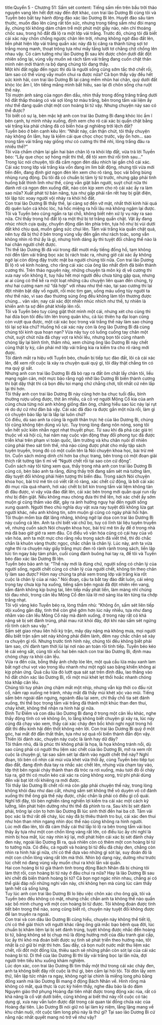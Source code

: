 title:Quyển 5 - Chương 51: Sấm sét
content:
Tiếng sấm rền trên bầu trời thảo nguyên vang lên hết đợt này đến đợt khác, con trai lão Dương Bì cùng tôi và Tuyền béo bắt tay hành động đào xác lão Dương Bì lên. Huyệt đào sâu tám thước, muốn đào lên cũng rất tốn sức, nhưng trong tiếng sấm như đòi mạng ấy, chúng tôi không dám chậm trễ một phút một giây nào, nên chỉ thoáng chốc sau, trong hố đất đã lộ ra một lớp vải trắng. Trước đó, chúng tôi đã biết cái xác này chôn chổng ngược chân lên trời, nhưng không ngờ đào đất lên, liền phát hiện lớp vải trắng quấn xác này đã bị căng ra thành từng sợi tơ trắng mong manh, thoạt trông tựa như mấy tầng lưới tơ chằng chịt chồng lên nhau vậy. Có cảm tưởng như lão Dương Bì sau khi được chôn dưới đất đột nhiên sống lại, vùng vẫy muốn xé rách tấm vải trắng đang cuốn chặt thân mình nên mới thành ra bộ dạng chúng tôi đang thấy.<br>Một khi đất ngập đến ngực thì dù là người sống cũng sớm tắc thở chết rồi, làm sao có thể vùng vẫy muốn chui ra được nữa? Cả bọn thấy vậy đều hết sức kinh hãi, con trai lão Dương Bì lại càng mềm nhũn hai chân, quỳ dưới đất khòc lóc ầm ĩ, lớn tiếng mắng mình bất hiếu, sao lại đi chôn sống cha ruột thế này.<br>Tôi mượn ánh sáng của ngọn đèn dầu, nhìn thấy trong đống trăng trắng dưới hố đất thấp thoáng có vài sợi lông tơ màu trắng, bên trong tấm vải liệm ấy như thể đang quấn chặt một con hoàng bì tử vậy. Nhưng chuyện này sao có thể được?<br>Tôi biết có sự lạ, bèn mặc kệ anh con trai lão Dương Bì đang khóc lóc ầm ĩ bên cạnh, tự mình nhảy xuống, định xem cho rõ cái xác bị quấn chặt bằng vải trắng kia phải chăng đã có biến hóa gì nghiêng trời lệch đất?<br>Tuyền béo ở bên cạnh kêu lên: “Nhất này, cẩn thận chút, tôi thấy chuyện này không ổn lắm, hay là kiếm cái que chọc chọc trước, vậy ổn hơn... sao trong tấm vải trắng này giống như có cương thi thế nhỉ, lông trắng đâu ra nhiều thế?”<br>Tôi vừa chầm chậm lại gần hai bàn chân lộ ra khỏi lớp đất, vừa trả lời Tuyền béo: “Lấy que chọc sợ hỏng mất thi thể, để tôi xem thử rồi tính sau...”<br>Trong lúc nói chuyện, tôi đã cầm ngọn đèn dầu nhích lại gần chỗ cái xác. Cái xác trong lớp vải trắng kia vốn đang im lìm bất động, nhưng tôi vừa mới tiến đến, đang định giơ ngọn đèn lên xem cho rõ ràng, bọc vải bỗng bùng nhùng rung động. Dù tôi đã có chuẩn bị tâm lý từ trước, nhưng gặp phải tình huống bất thình lình như thế, cũng vẫn giật bắn người, suýt chút nữa thì đánh rơi cả ngọn đèn xuống đất, nào còn kịp xem cho rõ cái xác ấy ra làm sao nữa? Xuất phát từ bản năng, tựa như gặp phải rắn rết hay bị giật điện, tôi lập tức xoay người vội nhảy ra khỏi hố đất.<br>Con trai lão Dương Bì thấy thế, lại càng sợ đến vỡ mật, nhất thời kinh hãi quá độ quên luôn cả khóc lóc, há hốc miệng ra hồi lâu mà không ngậm lại được. Tôi và Tuyền béo cũng ngẩn ra tại chỗ, không biết nên xử lý vụ này ra sao nữa. Chỉ thấy trong hố đất lộ ra một thứ bị tơ trắng quấn chặt. Vật ấy đang nhúc nhích cựa quậy, chuyển động dần lên phía trên, tựa hồ như bị vùi dưới đất khó chịu quá, muốn gắng sức chui lên. Tấm vải trắng kia quấn chặt quá, nên tuy đã bị thứ ở bên trong vùng vẫy đến gần như rách toác, song vẫn không nhìn rõ thứ ấy là gì, nhưng hình dáng ấy thì tuyệt đối chẳng thể nào là hai chân người chết được.<br>Thi thể lão Dương Bì đã vùi trong đất mười mấy tiếng đồng hồ, tạm không nói đến tấm vải trắng bọc xác bị rách toác ra, nhưng giờ cái xác ấy không ngờ lại còn động đậy trước mặt ba người chúng tôi nữa. Con trai lão Dương Bì lộ rõ vẻ kinh hoảng, cho rằng cái xác của ông lão nhất định đã biến thành cương thi. Trên thảo nguyên này, những chuyện tà môn kỳ dị về cương thi xưa nay vốn không ít, tuy hầu hết mọi người đều chưa từng gặp qua, nhưng ai ai cũng có thể kể ra một loạt những câu chuyện liên quan đến chúng, tỷ như hai cương nam nữ “dã hợp” với nhau như thế nào, tại sao cương thi lại đột nhiên bật dậy vồ người, rồi móc tim gan, uống máu uống tủy người ta như thế nào, vì sao đao thương súng ống đều không làm tổn thương được chúng... vân vân; nay cái xác đột nhiên nhúc nhích như thế, tự nhiên là khiến anh ta sợ đến phát khiếp lên rồi.<br>Tôi và Tuyền béo tuy cũng giật thót mình một cái, nhưng xét cho cùng thì hai đứa bọn tôi đều lớn lên trong quân khu, cả lúc thiên hạ đại loạn cũng còn vượt qua được, một cái xác bọc trong vải trắng thế này làm sao chúng tôi lại sợ kia chứ? Huống hồ cái xác này còn là ông lão Dương Bì đã cùng chúng tôi kinh qua hoạn nạn? Vừa nãy tuy có luống cuống tay chân một chút, suýt chút nữa đã chạy vọt ra khỏi lều, nhưng bọn tôi cũng nhanh chóng lấy lại bình tĩnh, thầm nhủ, xem chừng ông lão Dương Bì này chết cũng thật ly kỳ, cần phải mở lớp vải trắng kia ra kiểm tra cho rõ ràng mới được.<br>Tôi đánh mắt ra hiệu với Tuyền béo, chuẩn bị tiếp tục đào đất, lôi cả cái xác lên, để xem rốt cuộc là xảy ra chuyện quái quỷ gì, tôi đây thật chẳng tin có ma quỷ gì sất.<br>Nhưng anh con trai lão Dương Bì đã bò rạp ra đất ôm chặt lấy chân tôi, liều mạng ngăn cản, một mực bảo rằng ngộ nhỡ lão Dương Bì biến thành cương thi bật dậy thật thì cả bọn đều toi mạng chứ chẳng chơi, tốt nhất cứ nên lấp lại thì hơn.<br>Tôi thấy anh con trai lão Dương Bì này cũng hơn ba chục tuổi đầu, bình thường rượu uống được, thịt ăn nhiều, cả cô vợ người Mông Cổ kia của anh cũng chưa từng nói anh không giống đàn ông, chẳng hiểu sao lúc này lại rụt rè do dự cứ như đàn bà vậy. Cái xác đã đào ra được gần một nửa rồi, làm gì có chuyện bảo lấp lại là lấp lại luôn chứ? <br>Có điều, dù sao anh ta cũng là người thân trực hệ của lão Dương Bì, chúng tôi cũng không tiện dùng vũ lực. Tuy trong lòng đang nôn nóng, song tôi vẫn hết sức kiên nhẫn ngọt nhạt thuyết phục. Từ sau khi đả phá các giá trị thuộc về xã hội cũ, hai năm nay cuộc vận động thay đổi phong tục đã được triển khai trên phạm vi toàn quốc, lâm trường và khu chăn nuôi dĩ nhiên cũng phải theo sát tình thế, nhà nào cũng được phát cho mấy tập sách tuyên truyền, trong đó có một cuốn tên là Nói chuyện khoa học, bài trừ mê tín. Cuốn sách mỏng dính chỉ hơn ba chục trang, bên trong có một đoạn giải thích rất tường tận tỉ mỉ về “Người chết rồi tại sao còn cử động”.<br>Cuốn sách này tôi từng xem qua, thấy trong nhà anh con trai lão Dương Bì cũng có, bèn bảo anh ta rằng, đừng thấy trời đang sấm sét mà tưởng lầm, đây tuyệt đối không phải hiện tượng thi biến đâu. Trong sách Nói chuyện khoa học, bài trừ mê tín có viết rất rõ ràng, xác chết cử động, là bởi cái xác đó mục rữa quá nhanh, hơi xác chết bị bít kín trong tấm vải liệm không tản đi đâu được, vì vậy vừa đào đất lên, cái xác bên trong mới quằn quại run rẩy như bị điện giật. Nếu không mau chóng đưa thi thể lên, hơi xác chết ấy sớm muộn gì cũng thấm vào đất, gây ra ảnh hưởng nguy hại đến người sống xung quanh. Người theo chủ nghĩa duy vật xưa nay tuyệt đối không lừa gạt người khác, nếu anh không tin, sớm muộn gì cũng có ngày phải hối hận.<br>Tôi thuận mồm bịa đặt lăng nhăng, không ngờ lại dọa con trai lão Dương Bì này cuống cả lên. Anh ta chỉ biết vài chữ bọ, tuy có lĩnh tài liệu tuyên truyền về, nhưng cuốn sách Nói chuyện khoa học, bài trừ mê tín ấy để ở trong nhà mà đã bao giờ giở ra xem đâu. Có điều vô văn hóa cũng có cái hay của vô văn hóa, anh ta một mực cho rằng nếu trong sách đã viết thế, thì đó chắc chắn là khuôn vàng thước ngọc, chắc chắn là chân lý. Lúc này, anh ta vừa nghe thì ra chuyện này giấy trắng mực đen rõ rành rành trong sách, liền lập tức tin ngay bảy tám phần, cuối cùng đành buông hai tay ra, để tôi và Tuyền béo đào xác lão Dương Bì lên.<br>Tuyền béo bảo anh ta: “Thế này mới là đúng chứ, người sống có chân lý của người sống, người chết cũng có chân lý của người chết, không tin theo chân lý làm sao được? Hôm nay chúng ta phải xem trong lớp vải trắng kia rốt cuộc là chân lý của ai nào.” Nói đoạn, cậu ta bắt tay đào đất luôn, cái xẻng trong tay chưa kịp hạ xuống, tiếng sấm bên ngoài đã đột nhiên rền vang, sấm đánh không kịp bưng tai, liên tiếp mấy phát liền, làm màng nhĩ chúng tôi đau nhói, trong căn lều Mông Cổ đèn lửa lờ mờ sáng lóa lên từng tia chớp trắng nhạt.<br>Tôi vội vàng kéo Tuyền béo ra, lòng thầm nhủ: “Không ổn, sấm sét liên tiếp dội xuống gần đây, tình thế còn ghê gớm hơn lúc nãy nhiều, tựa như đang nhằm vào căn lều Mông Cổ này mà đánh xuống, ở trong này rất có khả năng sẽ bị sét đánh trúng, phải mau rút khỏi đây, đợi khi nào sấm sét ngừng rồi tính cách sau vậy.”<br>Sấm sét giao nhau liên hồi kỳ trận, mây dày nặng mà không mưa, mọi người đều biết trận sấm sét này không phải điềm lành, đêm nay chắc chắn sẽ xảy ra chuyện gì rồi. Nhưng trước tình hình này, chúng tôi đều không biết phải làm sao, chỉ đành tạm thời lùi lại nơi nào an toàn rồi tính tiếp. Tuyền béo kéo lê cái xẻng sắt, cùng tôi xốc hai bên nách con trai lão Dương Bì, định mau chóng chạy ra khỏi căn lều.<br>Vừa ra đến cửa, bỗng thấy ánh chớp lóe lên, một quả cầu lửa màu xanh lam bất ngờ chui vọt vào trong lều nhanh như một ngôi sao băng khiến không ai kịp phản ứng. Quả cầu lửa đó lướt qua sát sạt trên đỉnh đầu, lao thẳng vào hố đất chôn xác lão Dương Bì, rồi một mùi khét lẹt thối hoắc nhanh chóng tỏa khắp căn lều.<br>Chúng tôi tuy phản ứng chậm mất một nhịp, nhưng vẫn kịp thời co đầu rút cổ, nằm rạp xuống né tránh, nháy mắt đã thấy mùi khét xộc vào mũi. Tiếng sấm bên ngoài dần ngưng, ngoảnh đầu lại xem, chỉ thấy chỗ tia sét đánh xuống, thi thể bọc trong tấm vải trắng đã thành một khúc than đen thui, cháy khét, không thể nhận ra hình hài gì nữa.<br>Đinh Tư Điềm và con dâu lão Dương Bì đang ở trong một căn lều khác, nghe thấy động tĩnh có vẻ không ổn, lo lắng không biết chuyện gì xảy ra, lúc này cũng đã chạy vào xem, thấy cái xác cháy đen bốc khói nghi ngút trong hố đất thì đều kinh hãi đến thốt không nên lời. Con trai lão Dương Bì quỳ ở một góc, hai mắt đờ đẫn thất thần, tựa như sợ quá rồi biến thành đần độn vậy. Thiên lôi đánh xác, chuyện này cuộc là lành hay dữ đây?<br>Tôi thầm nhủ, đã là phúc thì không phải là họa, là họa không tránh nổi, dù sao cũng phải có người thu liệm xác chết của lão Dương Bì, mở ra xem rốt cuộc là chuyện gì, tại sao sấm sét lại đánh vào người chết thế này? Nghĩ đoạn, tôi bèn cố nhịn cái mùi vừa khét vừa thối ấy, cùng Tuyền béo tiếp tục đào đất, đang định đưa tay ra nhấc xác chết lên, nhưng vừa chạm tay vào, lớp thịt bên ngoài cháy thành than đã tróc ra rơi xuống, máu tươi đỏ ối chảy túa ra, giờ thì có muốn kéo cái xác ra cũng không xong, trừ phi phải dùng đến vải bạt lót rồi khiêng ra mới được.<br>Tôi thấy lão Dương Bì chết rồi mà còn gặp phải chuyện thế này, trong lòng không khỏi đau như dao cắt, nhưng sấm sét không thể vô duyên vô cớ đánh xuống thi thể ông già thế này được, chắc chắn là phải có điều gì cổ quái. Nghĩ tới đây, tôi bèn nghiến răng nghiến lợi kiểm tra cái xác một cách kỹ lưỡng, liền phát hiện dường như thi thể đã phình to ra. Sau khi bị sét đánh phải, trông lại còn to hơn lão Dương Bì lúc sinh thời đến hai ba cỡ. Tấm vải bọc xác là thứ rất dễ cháy, lúc này đã bị thiêu thành tro bụi, cái xác đen thui như hòn than nhìn ngang nhìn dọc thế nào cũng không ra hình người.<br>Lúc mới đào lên, tôi đã cảm thấy cái thứ lấp ló lộ ra bên trong tấm vải bọc thây ấy tựa như một con chồn lông vàng rất lớn, có điều lúc ấy chỉ nghĩ là mình bị hoa mắt, lúc này nhìn kỹ lại, mới phát hiện cái xác bị sét đánh cháy đen này, ngoài lão Dương Bì ra, quả nhiên còn có thêm một con hoàng bì tử to tướng nữa. Có điều, cả người và hoàng bì tử đều đã cháy đen, chẳng còn nhìn ra hình hài gì nữa, chỉ có thể dựa vào những gì sót lại, suy đoán đó là một con chồn lông vàng rất lớn mà thôi. Nhìn bộ dạng này, dường như trước lúc chết nó đang vùng vẫy muốn chui ra khỏi lần vải quấn.<br>Hai con hoàng bì tử già thành tinh trong động Bách Nhãn đã bị chúng tôi làm thịt rồi, con hoàng bì tử này ở đâu chui ra nữa? Hay là lão Dương Bì sau khi chết đã biến thành hoàng bì tử? Cả bọn ngơ ngác nhìn nhau, chẳng ai có thể giải đáp nổi những nghi vấn này, chỉ không hẹn mà cùng lúc cảm thấy lạnh hết cả sống lưng.<br>Tuy lúc anh con trai lão Dương Bì lo liệu việc chôn xác cho ông già, tôi và Tuyền béo đều không có mặt, nhưng chắc chắn anh ta không thể nào quấn xác bố mình chung với một con hoàng bì tử được. Tôi không đoán được tình tiết bên trong thế nào, song cũng biết rõ, chuyện này tuyệt đối không được để lan truyền ra ngoài.<br>Con trai và con dâu lão Dương Bì cũng hiểu, chuyện này không thể tiết lộ, chỉ có thể giải thích với người khác rằng ông già mắc bạo bệnh qua đời, lúc chuẩn bị khâm liệm lại bị sét đánh trúng, tuyệt không được nhắc đến hoàng bì tử, bằng không sẽ bị chụp mũ là động hướng mới của đấu tranh giai cấp, lúc ấy thì khó mà đoán biết được sự tình sẽ phát triển theo hướng nào, tốt nhất là cứ giữ bí mật thì hơn. Sau đấy, cả bọn nuốt nước mắt thu liệm xác chết, rồi đốt một đống lửa, thiêu sạch sẽ những phần còn sót lại của cái xác hoàng bì tử. Di thể của lão Dương Bì thì lấy vải trắng bọc lại lần nữa, đợi người trên tiểu khu xuống khám nghiệm.<br>Lúc dọn xác, con trai lão Dương Bì tìm thấy một thứ trong cái xác cháy đen, anh ta không biết đây rốt cuộc là thứ gì, bèn cầm lại hỏi tôi. Tôi đón lấy xem thử, liền lập tức nhận ra ngay, không ngờ lại chính là miếng long phù bằng đồng xanh mà lão Dương Bì mang ở động Bách Nhãn về. Hình rồng mà không có mắt, quả thực là cực kỳ hiếm thấy, nghe đâu bảo là do đám Nguyên giáo thờ phụng Hoàng đại tiên nhặt được trong động xác rùa, rất có khả năng là cổ vật dưới biển, cũng không ai biết thứ này rốt cuộc có tác dụng gì, xưa nay vẫn luôn được đặt trong cái quan tài đồng chứa xác của Hoàng đại tiên. Lão Dương Bì nói giữ nó lại làm kỷ niệm, lẳng lặng mang về khu chăn nuôi, rốt cuộc tấm long phù này là thứ gì? Tại sao lão Dương Bì cứ nằng nặc nhất quyết mang nó trở về như vậy?